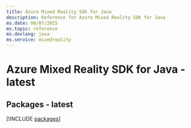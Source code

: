 ```yaml
---
title: Azure Mixed Reality SDK for Java
description: Reference for Azure Mixed Reality SDK for Java
ms.date: 08/07/2025
ms.topic: reference
ms.devlang: java
ms.service: mixedreality
---
```

# Azure Mixed Reality SDK for Java - latest
## Packages - latest
[!INCLUDE [packages](mixed-reality-index.md)]